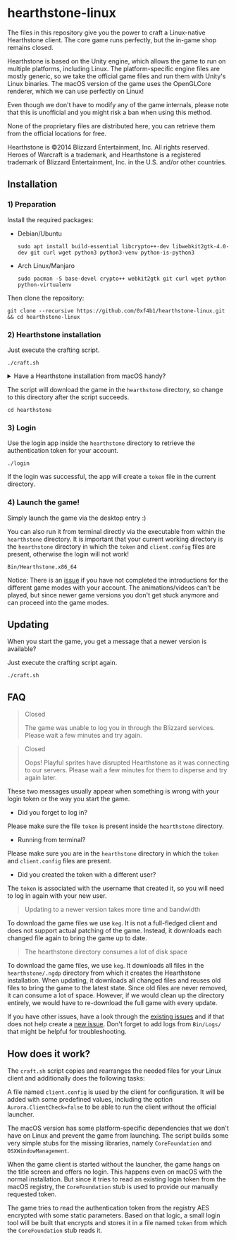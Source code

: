 # hearthstone-linux

The files in this repository give you the power to craft a Linux-native Hearthstone client. The core game runs perfectly, but the in-game shop remains closed.

Hearthstone is based on the Unity engine, which allows the game to run on multiple platforms, including Linux.
The platform-specific engine files are mostly generic, so we take the official game files and run them with Unity's Linux binaries.
The macOS version of the game uses the OpenGLCore renderer, which we can use perfectly on Linux!

Even though we don't have to modify any of the game internals, please note that this is unofficial and you might risk a ban when using this method.

None of the proprietary files are distributed here, you can retrieve them from the official locations for free.

Hearthstone is ©2014 Blizzard Entertainment, Inc. All rights reserved. Heroes of Warcraft is a trademark, and Hearthstone is a registered trademark of Blizzard Entertainment, Inc. in the U.S. and/or other countries.

## Installation

### 1) Preparation

Install the required packages:

- Debian/Ubuntu

  ```
  sudo apt install build-essential libcrypto++-dev libwebkit2gtk-4.0-dev git curl wget python3 python3-venv python-is-python3
  ```

- Arch Linux/Manjaro

  ```
  sudo pacman -S base-devel crypto++ webkit2gtk git curl wget python python-virtualenv
  ```

Then clone the repository:

```
git clone --recursive https://github.com/0xf4b1/hearthstone-linux.git && cd hearthstone-linux
```

### 2) Hearthstone installation

Just execute the crafting script.

```
./craft.sh
```
<details>
  <summary>Have a Hearthstone installation from macOS handy?</summary>

If you have an up-to-date Hearthstone installation folder from your Mac `/Applications/Hearthstone` somewhere in place, you can specify the path as the first argument and skip the download. If you also have the needed Unity files, but not at the default location `~/Unity`, you can specify the path as second argument.

```
./craft.sh [<path of the MacOS installation>] [<Unity path>]
```
</details>

The script will download the game in the `hearthstone` directory, so change to this directory after the script succeeds.

```
cd hearthstone
```

### 3) Login

Use the login app inside the `hearthstone` directory to retrieve the authentication token for your account.

```
./login
```

If the login was successful, the app will create a `token` file in the current directory.

### 4) Launch the game!

Simply launch the game via the desktop entry :)

You can also run it from terminal directly via the executable from within the `hearthstone` directory. It is important that your current working directory is the `hearthstone` directory in which the `token` and `client.config` files are present, otherwise the login will not work!

```
Bin/Hearthstone.x86_64
```

Notice: There is an [issue](https://github.com/0xf4b1/hearthstone-linux/issues/7) if you have not completed the introductions for the different game modes with your account.
The animations/videos can't be played, but since newer game versions you don't get stuck anymore and can proceed into the game modes.

## Updating

When you start the game, you get a message that a newer version is available?

Just execute the crafting script again.

```
./craft.sh
```

## FAQ

> Closed
>
> The game was unable to log you in through the Blizzard services. Please wait a few minutes and try again.

> Closed
>
> Oops! Playful sprites have disrupted Hearthstone as it was connecting to our servers. Please wait a few minutes for them to disperse and try again later.

These two messages usually appear when something is wrong with your login token or the way you start the game.

- Did you forget to log in?

Please make sure the file `token` is present inside the `hearthstone` directory.

- Running from terminal?

Please make sure you are in the `hearthstone` directory in which the `token` and `client.config` files are present.

- Did you created the token with a different user?

The `token` is associated with the username that created it, so you will need to log in again with your new user.

> Updating to a newer version takes more time and bandwidth

To download the game files we use `keg`. It is not a full-fledged client and does not support actual patching of the game. Instead, it downloads each changed file again to bring the game up to date.

> The hearthstone directory consumes a lot of disk space

To download the game files, we use `keg`. It downloads all files in the `hearthstone/.ngdp` directory from which it creates the Hearthstone installation.
When updating, it downloads all changed files and reuses old files to bring the game to the latest state.
Since old files are never removed, it can consume a lot of space. However, if we would clean up the directory entirely, we would have to re-download the full game with every update.

If you have other issues, have a look through the [existing issues](https://github.com/0xf4b1/hearthstone-linux/issues?q=) and if that does not help create a [new issue](https://github.com/0xf4b1/hearthstone-linux/issues/new).
Don't forget to add logs from `Bin/Logs/` that might be helpful for troubleshooting.

## How does it work?

The `craft.sh` script copies and rearranges the needed files for your Linux client and additionally does the following tasks:

A file named `client.config` is used by the client for configuration. It will be added with some predefined values, including the option `Aurora.ClientCheck=false` to be able to run the client without the official launcher.

The macOS version has some platform-specific dependencies that we don't have on Linux and prevent the game from launching. The script builds some very simple stubs for the missing libraries, namely `CoreFoundation` and `OSXWindowManagement`.

When the game client is started without the launcher, the game hangs on the title screen and offers no login. This happens even on macOS with the normal installation. But since it tries to read an existing login token from the macOS registry, the `CoreFoundation` stub is used to provide our manually requested token.

The game tries to read the authentication token from the registry AES encrypted with some static parameters. Based on that logic, a small login tool will be built that encrypts and stores it in a file named `token` from which the `CoreFoundation` stub reads it.
